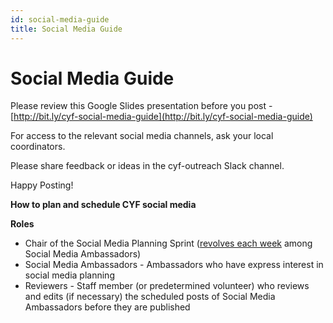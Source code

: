 ```yaml
---
id: social-media-guide
title: Social Media Guide
---
```


# Social Media Guide

Please review this Google Slides presentation before you post - [http://bit.ly/cyf-social-media-guide](http://bit.ly/cyf-social-media-guide)

For access to the relevant social media channels, ask your local coordinators.

Please share feedback or ideas in the cyf-outreach Slack channel.

Happy Posting!



**How to plan and schedule CYF social media**

**Roles**

* Chair of the Social Media Planning Sprint \([revolves each week](https://docs.google.com/spreadsheets/d/1Arrp_bzKuXSZ6lP9TCiqADSij00ZB_1fCPaDPcCD9QY/edit#gid=0) among Social Media Ambassadors\)
* Social Media Ambassadors - Ambassadors who have express interest in social media planning
* Reviewers - Staff member \(or predetermined volunteer\) who reviews and edits \(if necessary\) the scheduled posts of Social Media Ambassadors before they are published

